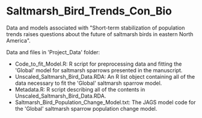 # Saltmarsh_Bird_Trends_Con_Bio
Data and models associated with "Short-term stabilization of population trends raises questions about the future of saltmarsh birds in eastern North America".

Data and files in 'Project_Data' folder:
- Code_to_fit_Model.R: R script for preprocessing data and fitting the 'Global' model for saltmarsh sparrows presented in the manuscript.
- Unscaled_Saltmarsh_Bird_Data.RDA: An R list object containing all of the data necessary to fit the 'Global' saltmarsh sparrow model.
- Metadata.R: R script describing all of the contents in Unscaled_Saltmarsh_Bird_Data.RDA.
- Saltmarsh_Bird_Population_Change_Model.txt: The JAGS model code for the 'Global' saltmarsh sparrow population change model. 

